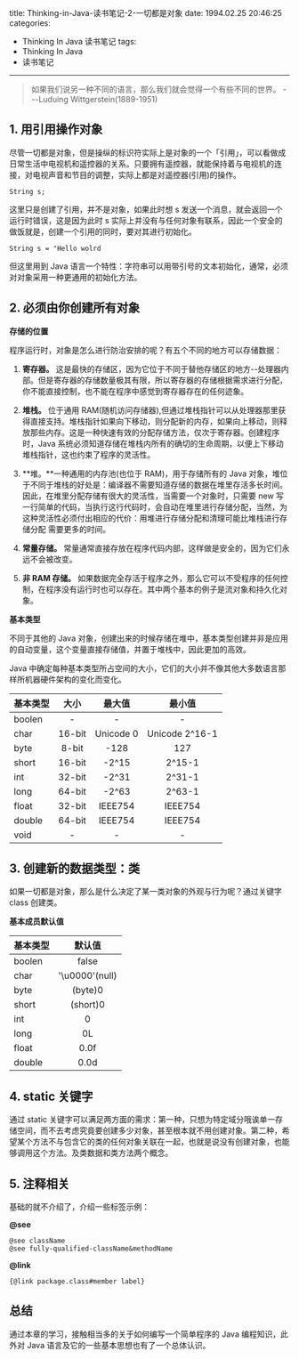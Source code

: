 title: Thinking-in-Java-读书笔记-2-一切都是对象
date: 1994.02.25 20:46:25
categories:
- Thinking In Java 读书笔记
tags:
- Thinking In Java
- 读书笔记
---

> 如果我们说另一种不同的语言，那么我们就会觉得一个有些不同的世界。
>  ---Luduing Wittgerstein(1889-1951)

## 1. 用引用操作对象

尽管一切都是对象，但是操纵的标识符实际上是对象的一个「引用」，可以看做成日常生活中电视机和遥控器的关系。只要拥有遥控器，就能保持着与电视机的连接，对电视声音和节目的调整，实际上都是对遥控器(引用)的操作。

<!-- more -->

    String s;

这里只是创建了引用，并不是对象，如果此时想 s 发送一个消息，就会返回一个运行时错误，这是因为此时 s 实际上并没有与任何对象有联系，因此一个安全的做饭就是，创建一个引用的同时，要对其进行初始化。

    String s = "Hello wolrd

但这里用到 Java 语言一个特性：字符串可以用带引号的文本初始化，通常，必须对对象采用一种更通用的初始化方法。

## 2. 必须由你创建所有对象

**存储的位置**

程序运行时，对象是怎么进行防治安排的呢？有五个不同的地方可以存储数据：

1. **寄存器。** 这是最快的存储区，因为它位于不同于替他存储区的地方--处理器内部。但是寄存器的存储数量极其有限，所以寄存器的存储根据需求进行分配，你不能直接控制，也不能在程序中感觉到寄存器存在的任何迹象。

2. **堆栈。** 位于通用 RAM(随机访问存储器),但通过堆栈指针可以从处理器那里获得直接支持。堆栈指针如果向下移动，则分配新的内存，如果向上移动，则释放那些内存。这是一种快速有效的分配存储方法，仅次于寄存器。创建程序时，Java 系统必须知道存储在堆栈内所有的确切的生命周期，以便上下移动堆栈指针，这也约束了程序的灵活性。

3. **堆。**一种通用的内存池(也位于 RAM)，用于存储所有的 Java 对象，堆位于不同于堆栈的好处是：编译器不需要知道存储的数据在堆里存活多长时间。因此，在堆里分配存储有很大的灵活性，当需要一个对象时，只需要 new 写一行简单的代码，当执行这行代码时，会自动在堆里进行存储分配，当然，为这种灵活性必须付出相应的代价：用堆进行存储分配和清理可能比堆栈进行存储分配 需要更多的时间。

4. **常量存储。** 常量通常直接存放在程序代码内部，这样做是安全的，因为它们永远不会被改变。

5. **非 RAM 存储。** 如果数据完全存活于程序之外，那么它可以不受程序的任何控制，在程序没有运行时也可以存在。其中两个基本的例子是流对象和持久化对象。

**基本类型**

不同于其他的 Java 对象，创建出来的时候存储在堆中，基本类型创建并非是应用的自动变量，这个变量直接存储值，并置于堆栈中，因此更加的高效。

Java 中确定每种基本类型所占空间的大小，它们的大小并不像其他大多数语言那样所机器硬件架构的变化而变化。

| 基本类型 | 大小 | 最大值 | 最小值|
| - | :-: | :-: |  :-: | 
| boolen | - | - | - |
| char | 16-bit | Unicode 0 | Unicode 2^16-1 |
| byte | 8-bit | -128 | 127 |
| short | 16-bit | -2^15 | 2^15-1 |
| int | 32-bit | -2^31 | 2^31-1 |
| long | 64-bit | -2^63 | 2^63-1 |
| float | 32-bit | IEEE754 | IEEE754 |
| double | 64-bit | IEEE754 | IEEE754 |
| void | - | - | - |

## 3. 创建新的数据类型：类

如果一切都是对象，那么是什么决定了某一类对象的外观与行为呢？通过关键字 class 创建类。

**基本成员默认值**

| 基本类型 | 默认值|
| - | :-: | 
| boolen | false |
| char | '\u0000'(null) |
| byte | (byte)0 |
| short | (short)0 |
| int | 0 |
| long | 0L |
| float | 0.0f |
| double | 0.0d |

## 4. static 关键字

通过 static 关键字可以满足两方面的需求：第一种，只想为特定域分哦诶单一存储空间，而不去考虑究竟要创建多少对象，甚至根本就不用创建对象。第二种，希望某个方法不与包含它的类的任何对象关联在一起，也就是说没有创建对象，也能够调用这个方法。及类数据和类方法两个概念。

## 5. 注释相关

基础的就不介绍了，介绍一些标签示例：

**@see**

    @see className
    @see fully-qualified-className&methodName

**@link**

    {@link package.class#member label}

## 总结

通过本章的学习，接触相当多的关于如何编写一个简单程序的 Java 编程知识，此外对 Java 语言及它的一些基本思想也有了一个总体认识。
